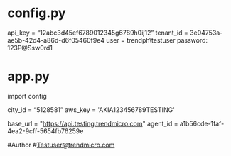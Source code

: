 # config.py 
api_key = “12abc3d45ef6789012345g6789h0ij12”
tenant_id = 3e04753a-ae5b-42d4-a86d-d6f05460f9e4
user = trendph\testuser
password: 123P@Ssw0rd1
 
# app.py 
import config
 
city_id = “5128581”
aws_key = 'AKIA123456789TESTING'
 
base_url = "https://api.testing.trendmicro.com" 
agent_id = a1b56cde-1faf-4ea2-9cff-5654fb76259e

#Author
#Testuser@trendmicro.com
